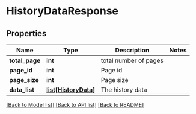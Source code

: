# HistoryDataResponse

## Properties
Name | Type | Description | Notes
------------ | ------------- | ------------- | -------------
**total_page** | **int** | total number of pages | 
**page_id** | **int** | Page id | 
**page_size** | **int** | Page size | 
**data_list** | [**list[HistoryData]**](HistoryData.md) | The history data | 

[[Back to Model list]](../README.md#documentation-for-models) [[Back to API list]](../README.md#documentation-for-api-endpoints) [[Back to README]](../README.md)


